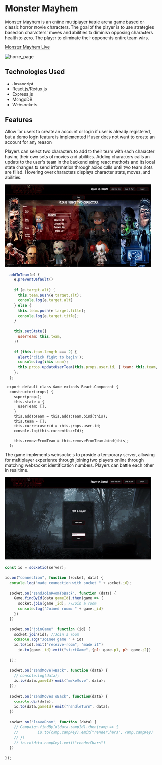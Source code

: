 # Monster Mayhem
Monster Mayhem is an online multiplayer battle arena game based on classic horror movie characters.  The goal of the player is to use strategies based on characters' moves and abilities to diminish opposing characters health to zero.  The player to eliminate their opponents entire team wins. 

[Monster Mayhem Live](http://monstermayhem.herokuapp.com/)

![home_page](splash.png)

## Technologies Used ##
+ Javascript
+ React.js/Redux.js
+ Express.js
+ MongoDB
+ Websockets 

## Features ##
Allow for users to create an account or login if user is already registered, but a demo login feature is implemented if user does not want to create an account for any reason

Players can select two characters to add to their team with each character having their own sets of movies and abilities. Adding characters calls an update to the user's team in the backend using react methods and its local state changes to send information through axios calls until two team slots are filled. Hovering over characters displays character stats, moves, and abilities. 

![Team Selection](char_hover.gif)

``` javascript
  addToTeam(e) {
    e.preventDefault();

    if (e.target.alt) {
      this.team.push(e.target.alt);
      console.log(e.target.alt)
    } else {
      this.team.push(e.target.title);
      console.log(e.target.title);
    }

    this.setState({
      userTeam: this.team,
    })

    if (this.team.length === 2) {
      alert('click fight to begin');
      console.log(this.team);
      this.props.updateUserTeam(this.props.user.id, { team: this.team, user:this.props.user.id });
    };
  };
 ```

```
 export default class Game extends React.Component {
  constructor(props) {
    super(props);
    this.state = {
      userTeam: [],
    }
    this.addToTeam = this.addToTeam.bind(this);
    this.team = [];
    this.currentUserId = this.props.user.id;
    console.log(this.currentUserId);

    this.removeFromTeam = this.removeFromTeam.bind(this);
  };
 ```
 

The game implements websockets to provide a temporary server, allowing for multiplayer experience through joining two players online through matching websocket identification numbers.  Players can battle each other in real time. 

![game_socket](game_socket.gif)

``` javascript
const io = socketio(server);

io.on("connection", function (socket, data) {
  console.log("made connection with socket " + socket.id);

  socket.on("sendJoinRoomToBack", function (data) {
    Game.findById(data.gameId).then(game => {
      socket.join(game._id); //Join a room
      console.log("Joined room: " + game._id)
    })
  })

  socket.on("joinGame", function (id) {
    socket.join(id); //Join a room
    console.log("Joined game " + id)
    io.to(id).emit("receive-room", "made it")
      io.to(game._id).emit("startGame", {p1: game.p1, p2: game.p2})

  });

  socket.on("sendMoveToBack", function (data) {
    // console.log(data);
    io.to(data.gameId).emit("makeMove", data);
  });

  socket.on("sendMovesToBack", function(data) {
    console.dir(data);
    io.to(data.gameId).emit("handleTurn", data);
  })

  socket.on("leaveRoom", function (data) {
    // Campaign.findById(data.campId).then(camp => {
    //         io.to(camp.campKey).emit("renderChars", camp.campKey)
    // })
    // io.to(data.campKey).emit("renderChars")
  })

});
```





